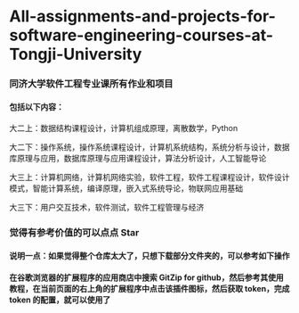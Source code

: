 # All-assignments-and-projects-for-software-engineering-courses-at-Tongji-University
### 同济大学软件工程专业课所有作业和项目

#### 包括以下内容：

大二上：数据结构课程设计，计算机组成原理，离散数学，Python



大二下：操作系统，操作系统课程设计，计算机系统结构，系统分析与设计，数据库原理与应用，数据库原理与应用课程设计，算法分析设计，人工智能导论



大三上：计算机网络，计算机网络实验，软件工程，软件工程课程设计，软件设计模式，智能计算系统，编译原理，嵌入式系统导论，物联网应用基础



大三下：用户交互技术，软件测试，软件工程管理与经济

### 觉得有参考价值的可以点点 Star

#### 说明一点：如果觉得整个仓库太大了，只想下载部分文件夹的，可以参考如下操作

#### 在谷歌浏览器的扩展程序的应用商店中搜索 GitZip for github，然后参考其使用教程，在当前页面的右上角的扩展程序中点击该插件图标，然后获取 token，完成 token 的配置，就可以使用了


